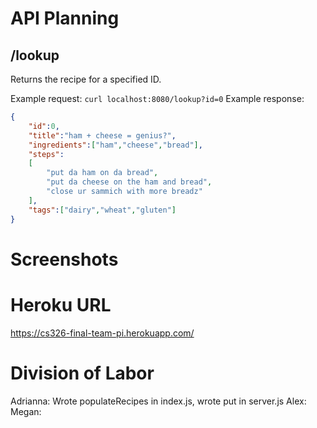 # API Planning


## /lookup
Returns the recipe for a specified ID.

Example request: `curl localhost:8080/lookup?id=0`
Example response: 
```json
{
    "id":0,
    "title":"ham + cheese = genius?",
    "ingredients":["ham","cheese","bread"],
    "steps":
    [
        "put da ham on da bread",
        "put da cheese on the ham and bread",
        "close ur sammich with more breadz"
    ],
    "tags":["dairy","wheat","gluten"]
}
```

# Screenshots

# Heroku URL

https://cs326-final-team-pi.herokuapp.com/

# Division of Labor

Adrianna: Wrote populateRecipes in index.js, wrote put in server.js 
Alex:  
Megan:  